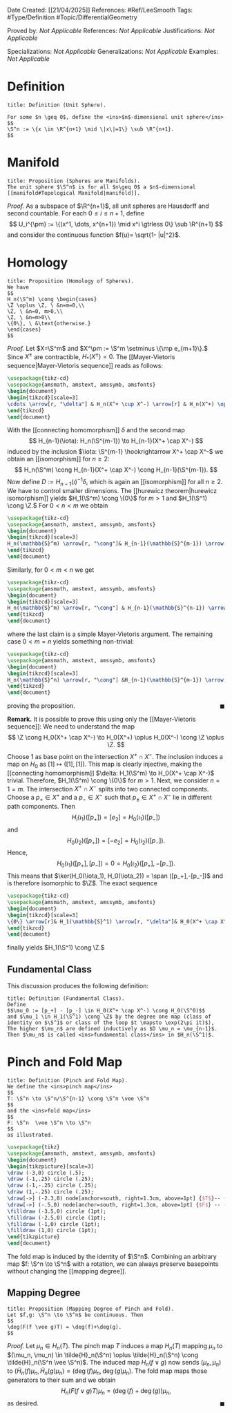 <div class="topSpace"></div>

Date Created: [[21/04/2025]]
References: #Ref/LeeSmooth 
Tags: #Type/Definition #Topic/DifferentialGeometry 

Proved by: <i>Not Applicable</i>
References: <i>Not Applicable</i>
Justifications: <i>Not Applicable</i>

Specializations: <i>Not Applicable</i>
Generalizations: <i>Not Applicable</i>
Examples: <i>Not Applicable</i>

# Definition

``` ad-Definition
title: Definition (Unit Sphere).

For some $n \geq 0$, define the <ins>$n$-dimensional unit sphere</ins>
$$
\S^n := \{x \in \R^{n+1} \mid \|x\|=1\} \sub \R^{n+1}.
$$

```

# Manifold

``` ad-Proposition
title: Proposition (Spheres are Manifolds).
The unit sphere $\S^n$ is for all $n\geq 0$ a $n$-dimensional [[manifold#Topological Manifold|manifold]].

```
*Proof.*
As a subspace of $\R^{n+1}$, all unit spheres are Hausdorff and second countable. For each $0 \leq i \leq n+1$, define
$$
U_i^{\pm} := \{(x^1, \dots, x^{n+1}) \mid x^i \gtrless 0\} \sub \R^{n+1}
$$
and consider the continuous function $f(u)= \sqrt{1- |u|^2}$.

# Homology

``` ad-Proposition
title: Proposition (Homology of Spheres).
We have
$$
H_n(\S^m) \cong \begin{cases}
\Z \oplus \Z, \ &n=m=0,\\
\Z, \ &n=0, m>0,\\
\Z, \ &n=m>0\\
\{0\}, \ &\text{otherwise.}
\end{cases}
$$
```
*Proof.*
Let $X=\S^m$ and $X^\pm := \S^m \setminus \{\mp e_{m+1}\}.$ Since $X^\pm$ are contractible, $H_\ast(X^\pm)=0.$ The [[Mayer-Vietoris sequence|Mayer-Vietoris sequence]] reads as follows:
```tikz
\usepackage{tikz-cd}
\usepackage{amsmath, amstext, amssymb, amsfonts}
\begin{document}
\begin{tikzcd}[scale=3]
\cdots \arrow[r, "\delta"] & H_n(X^+ \cup X^-) \arrow[r] & H_n(X^+) \oplus H_n(X^-) \arrow[r] & H_n(\mathbb{S}^m) \arrow[r, "\delta"] & H_{n-1}(X^+ \cup X^-) \arrow[r]& \cdots
\end{tikzcd}
\end{document}
```

With the [[connecting homomorphism]] $\delta$ and the second map
$$
H_{n-1}(\iota): H_n(\S^{m-1}) \to H_{n-1}(X^+ \cap X^-)
$$
induced by the inclusion $\iota: \S^{m-1} \hookrightarrow X^+ \cap X^-$ we obtain an [[isomorphism]] for $n \geq 2:$
$$
H_n(\S^m) \cong H_{n-1}(X^+ \cap X^-) \cong H_{n-1}(\S^{m-1}).
$$
Now define $D:=H_{n-1}(\iota)^{-1}\delta$, which is again an [[isomorphism]] for all $n \geq 2$. We have to control smaller dimensions.
The [[hurewicz theorem|hurewicz isomorphism]] yields $H_1(\S^m) \cong \{0\}$ for $m > 1$ and $H_1(\S^1) \cong \Z.$
For $0<n<m$ we obtain
```tikz
\usepackage{tikz-cd}
\usepackage{amsmath, amstext, amssymb, amsfonts}
\begin{document}
\begin{tikzcd}[scale=3]
H_n(\mathbb{S}^m) \arrow[r, "\cong"]& H_{n-1}(\mathbb{S}^{m-1}) \arrow[r, "\cong"]& \cdots \arrow[r, "\cong"]& H_1(\mathbb{S}^{m-n+1}) \cong \pi_1(\mathbb{S}^{m-n+1}) \cong \{0\}.
\end{tikzcd}
\end{document}
```
Similarly, for $0<m<n$ we get
```tikz
\usepackage{tikz-cd}
\usepackage{amsmath, amstext, amssymb, amsfonts}
\begin{document}
\begin{tikzcd}[scale=3]
H_n(\mathbb{S}^m) \arrow[r, "\cong"] & H_{n-1}(\mathbb{S}^{n-1}) \arrow[r, "\cong"]& \cdots \arrow[r, "\cong"]& H_{n-m+1} (\mathbb{S}^1) \cong \{0\}
\end{tikzcd}
\end{document}
```
where the last claim is a simple Mayer-Vietoris argument.
The remaining case $0<m = n$ yields something non-trivial:
```tikz
\usepackage{tikz-cd}
\usepackage{amsmath, amstext, amssymb, amsfonts}
\begin{document}
\begin{tikzcd}[scale=3]
H_n(\mathbb{S}^n) \arrow[r, "\cong"] &H_{n-1}(\mathbb{S}^{m-1}) \arrow[r, "\cong"]& \cdots \arrow[r, "\cong"]& H_1(\mathbb{S}^1) \cong \mathbb{Z},
\end{tikzcd}
\end{document}
```
proving the proposition.<span style="float:right;">$\blacksquare$</span>

**Remark.**
It is possible to prove this using only the [[Mayer-Vietoris sequence]]:
We need to understand the map
$$
\Z \cong H_0(X^+ \cap X^-) \to H_0(X^+) \oplus H_0(X^-) \cong \Z \oplus \Z.
$$
Choose $1$ as base point on the intersection $X^+ \cap X^-.$ The inclusion induces a map on $H_0$ as $[1] \mapsto ([1],[1]).$ This map is clearly injective, making the [[connecting homomorphism]] $\delta: H_1(\S^m) \to H_0(X^+ \cap X^-)$ trivial. Therefore, $H_1(\S^m) \cong \{0\}$ for $m>1.$
Next, we consider $n=1=m.$ The intersection $X^+ \cap X^-$ splits into two connected components. Choose a $p_+ \in X^+$ and a $p_- \in X^-$ such that $p_\pm \in X^+ \cap X^-$ lie in different path components. Then
$$
H_i(\iota_1)([p_+])= [e_2] = H_0(\iota_1)([p_-])
$$
and
$$
H_0(\iota_2)([p_+]) = [-e_2] = H_0(\iota_2)([p_-]).
$$
Hence,
$$
H_0(\iota_1)([p_+],[p_-]) = 0 = H_0 (\iota_2)([p_+], -[p_-]).
$$
This means that $\ker(H_0(\iota_1), H_0(\iota_2)) = \span ([p_+],-[p_-])$ and is therefore isomorphic to $\Z$. The exact sequence
```tikz
\usepackage{tikz-cd}
\usepackage{amsmath, amstext, amssymb, amsfonts}
\begin{document}
\begin{tikzcd}[scale=3]
\{0\} \arrow[r]& H_1(\mathbb{S}^1) \arrow[r, "\delta"]& H_0(X^+ \cap X^-) \arrow[r, "(H_0(\iota_1){,} H_0(\iota_2))"]&H_0(X^+) \oplus H_0(X^-) \arrow[r]& H_0(\mathbb{S}^1)
\end{tikzcd}
\end{document}
```
finally yields $H_1(\S^1) \cong \Z.$

## Fundamental Class

This discussion produces the following definition:

``` ad-Definition
title: Definition (Fundamental Class).
Define
$$\mu_0 := [p_+] - [p_-] \in H_0(X^+ \cap X^-) \cong H_0(\S^0)$$
and $\mu_1 \in H_1(\S^1) \cong \Z$ by the degree one map (class of identity on $\S^1$ or class of the loop $t \mapsto \exp(2\pi it)$), The higher $\mu_n$ are defined inductively as $D \mu_n = \mu_{n-1}$. Then $\mu_n$ is called <ins>fundamental class</ins> in $H_n(\S^1)$.
```

# Pinch and Fold Map

``` ad-Definition
title: Definition (Pinch and Fold Map).
We define the <ins>pinch map</ins>
$$
T: \S^n \to \S^n/\S^{n-1} \cong \S^n \vee \S^n
$$
and the <ins>fold map</ins>
$$
F: \S^n  \vee \S^n \to \S^n
$$
as illustrated.
```
```tikz
\usepackage{tikz}
\usepackage{amsmath, amstext, amssymb, amsfonts}
\begin{document}
\begin{tikzpicture}[scale=3]
\draw (-3,0) circle (.5);
\draw (-1,.25) circle (.25);
\draw (-1,-.25) circle (.25);
\draw (1,-.25) circle (.25);
\draw[->] (-2.3,0) node[anchor=south, right=1.3cm, above=1pt] {$T$}-- (-1.4,0);
\draw[->] (-.5,0) node[anchor=south, right=1.3cm, above=1pt] {$F$} -- (0.4,0);
\filldraw (-3.5,0) circle (1pt);
\filldraw (-2.5,0) circle (1pt);
\filldraw (-1,0) circle (1pt);
\filldraw (1,0) circle (1pt);
\end{tikzpicture}
\end{document}
```
The fold map is induced by the identity of $\S^n$. Combining an arbitrary map $f: \S^n \to \S^n$ with a rotation, we can always preserve basepoints without changing the [[mapping degree]].

## Mapping Degree

``` ad-Proposition
title: Proposition (Mapping Degree of Pinch and Fold).
Let $f,g: \S^n \to \S^n$ be continuous. Then
$$
\deg(F(f \vee g)T) = \deg(f)+\deg(g).
$$
```
*Proof.*
Let $\mu_n \in H_n(T)$. The pinch map $T$ induces a map $H_n(T)$ mapping $\mu_n$ to $(\mu_n, \mu_n) \in \tilde{H}_n(\S^n) \oplus \tilde{H}_n(\S^n) \cong \tilde{H}_n(\S^n \vee \S^n)$. The induced map $H_n(f \vee g)$ now sends $(\mu_n, \mu_n)$ to $(\tilde{H}_n(f)\mu_n, \tilde{H}_n(g)\mu_n) = (\deg(f)\mu_n, \deg(g)\mu_n)$. The fold map maps those generators to their sum and we obtain 
$$
H_n(F(f \vee g)T)\mu_n = (\deg(f)+\deg(g))\mu_n,
$$
as desired.<span style="float:right;">$\blacksquare$</span>